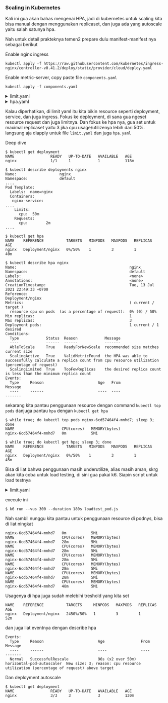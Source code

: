 ### Scaling in Kubernetes

Kali ini gua akan bahas mengenai HPA, jadi di kubernetes untuk scaling kita bisa manual dengan menggunakan replicaset, dan juga ada yang autoscale yaitu salah satunya hpa.

Nah untuk detail prakteknya temen2 prepare dulu manifest-manifest nya sebagai berikut

Enable nginx ingress
```
kubectl apply -f https://raw.githubusercontent.com/kubernetes/ingress-nginx/controller-v0.41.2/deploy/static/provider/cloud/deploy.yaml
```

Enable metric-server, copy paste file `components.yaml`
```
kubectl apply -f components.yaml
```


<details><summary>limit.yaml</summary>

```
apiVersion: apps/v1
kind: Deployment
metadata:
  name: nginx
spec:
  replicas: 1
  selector:
    matchLabels:
      name: nginx
  template:
    metadata:
      labels:
        name: nginx
    spec:
      containers:
        - name: nginx-service
          image: nginx
          ports:
            - containerPort: 30000
              name: rest
          resources:
            limits:
              cpu: 50m
            requests:
              cpu: 2m
---
apiVersion: v1
kind: Service
metadata:
  name: nginx
spec:
  selector:
    name: nginx
  ports:
    - port: 80
      nodePort: 30000
  type: NodePort
---
apiVersion: networking.k8s.io/v1
kind: Ingress
metadata:
  name: nginx
spec:
  rules:
  - host: kubernetes.docker.internal
  - http:
      paths:
      - backend:
          service:
            name: nginx
            port:
              number: 80
        path: /
        pathType: Prefix
```
</details>

<details><summary>hpa.yaml</summary>

```
apiVersion: autoscaling/v1
kind: HorizontalPodAutoscaler
metadata:
  name: nginx
  namespace: default
spec:
  maxReplicas: 3
  minReplicas: 1
  scaleTargetRef:
    apiVersion: apps/v1
    kind: Deployment
    name: nginx
  targetCPUUtilizationPercentage: 50
```
</details>

Kalau diperhatikan, di limit yaml itu kita bikin resource seperti deployment, service, dan juga ingress. Fokus ke deployment, di sana gua ngeset resource request dan juga limitnya. Dan fokus ke hpa nya, gua set untuk maximal replicaset yaitu 3 jika cpu usage/utilizenya lebih dari 50%.
langsung aja diapply untuk file `limit.yaml` dan juga `hpa.yaml`

Deep dive

```
$ kubectl get deployment      
NAME                READY   UP-TO-DATE   AVAILABLE   AGE
nginx               1/1     1            1           118m

$ kubectl describe deployments nginx
Name:                   nginx
Namespace:              default
....
Pod Template:
  Labels:  name=nginx
  Containers:
   nginx-service:
....
    Limits:
      cpu:  50m
    Requests:
      cpu:        2m
....

$ kubectl get hpa                             
NAME    REFERENCE          TARGETS   MINPODS   MAXPODS   REPLICAS   AGE
nginx   Deployment/nginx   0%/50%    1         3         1          40m

$ kubectl describe hpa nginx
Name:                                                  nginx
Namespace:                                             default
Labels:                                                <none>
Annotations:                                           <none>
CreationTimestamp:                                     Tue, 13 Jul 2021 22:49:33 +0700
Reference:                                             Deployment/nginx
Metrics:                                               ( current / target )
  resource cpu on pods  (as a percentage of request):  0% (0) / 50%
Min replicas:                                          1
Max replicas:                                          3
Deployment pods:                                       1 current / 1 desired
Conditions:
  Type            Status  Reason            Message
  ----            ------  ------            -------
  AbleToScale     True    ReadyForNewScale  recommended size matches current size
  ScalingActive   True    ValidMetricFound  the HPA was able to successfully calculate a replica count from cpu resource utilization (percentage of request)
  ScalingLimited  True    TooFewReplicas    the desired replica count is less than the minimum replica count
Events:
  Type     Reason                        Age   From                       Message
  ----     ------                        ----  ----                       -------
```

sekarang kita pantau penggunaan resource dengan command `kubectl top pods` danjuga pantau `hpa` dengan `kubectl get hpa`
```
$ while true; do kubectl top pods nginx-6cd57464f4-mnhd7; sleep 3; done
NAME                     CPU(cores)   MEMORY(bytes)   
nginx-6cd57464f4-mnhd7   0m           5Mi  

$ while true; do kubectl get hpa; sleep 3; done
NAME    REFERENCE          TARGETS   MINPODS   MAXPODS   REPLICAS   AGE
nginx   Deployment/nginx   0%/50%    1         3         1          45m
```

Bisa di liat bahwa penggunaan masih underutilize, alias masih aman, skrg akan kita coba untuk load testing, di sini gua pakai k6. Siapin script untuk load testnya

<details><summary>limit.yaml</summary>

```
import http from 'k6/http';
import { sleep } from 'k6';

export default function () {
    http.get('http://localhost');
    sleep(1);
}

```
</details>

execute ini
```
$ k6 run --vus 300 --duration 180s loadtest_pod.js
```

Nah sambil nunggu kita pantau untuk penggunaan resource di podnys, bisa di liat ningkat
```
nginx-6cd57464f4-mnhd7   0m           5Mi             
NAME                     CPU(cores)   MEMORY(bytes)   
nginx-6cd57464f4-mnhd7   28m          5Mi             
NAME                     CPU(cores)   MEMORY(bytes)   
nginx-6cd57464f4-mnhd7   28m          5Mi             
NAME                     CPU(cores)   MEMORY(bytes)   
nginx-6cd57464f4-mnhd7   28m          5Mi             
NAME                     CPU(cores)   MEMORY(bytes)   
nginx-6cd57464f4-mnhd7   28m          5Mi             
NAME                     CPU(cores)   MEMORY(bytes)   
nginx-6cd57464f4-mnhd7   28m          5Mi             
NAME                     CPU(cores)   MEMORY(bytes)   
nginx-6cd57464f4-mnhd7   48m          5Mi             
```

Usagenya di hpa juga sudah melebihi treshold yang kita set
```
NAME    REFERENCE          TARGETS     MINPODS   MAXPODS   REPLICAS   AGE
nginx   Deployment/nginx   2450%/50%   1         3         1          52m
```

dan juga liat eventnya dengan describe hpa
```
Events:
  Type     Reason                        Age                From                       Message
  ----     ------                        ----               ----                       -------
  Normal   SuccessfulRescale             96s (x2 over 50m)  horizontal-pod-autoscaler  New size: 3; reason: cpu resource utilization (percentage of request) above target
```

Dan deployment autoscale
```
$ kubectl get deployment
NAME                READY   UP-TO-DATE   AVAILABLE   AGE
nginx               3/3     3            3           130m
```